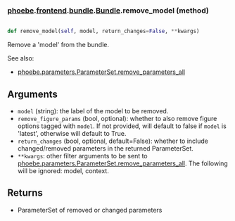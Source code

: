 ### [phoebe](phoebe.md).[frontend](phoebe.frontend.md).[bundle](phoebe.frontend.bundle.md).[Bundle](phoebe.frontend.bundle.Bundle.md).remove_model (method)


```py

def remove_model(self, model, return_changes=False, **kwargs)

```



Remove a 'model' from the bundle.

See also:
* [phoebe.parameters.ParameterSet.remove_parameters_all](phoebe.parameters.ParameterSet.remove_parameters_all.md)

Arguments
----------
* `model` (string): the label of the model to be removed.
* `remove_figure_params` (bool, optional): whether to also remove
    figure options tagged with `model`.  If not provided, will default
    to false if `model` is 'latest', otherwise will default to True.
* `return_changes` (bool, optional, default=False): whether to include
    changed/removed parameters in the returned ParameterSet.
* `**kwargs`: other filter arguments to be sent to
    [phoebe.parameters.ParameterSet.remove_parameters_all](phoebe.parameters.ParameterSet.remove_parameters_all.md).  The following
    will be ignored: model, context.

Returns
-----------
* ParameterSet of removed or changed parameters

